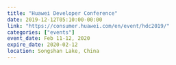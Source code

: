 ```yaml
---
title: "Huawei Developer Conference"
date: 2019-12-12T05:10:00-00:00
link: "https://consumer.huawei.com/en/event/hdc2019/"
categories: ["events"]
event_date: Feb 11-12, 2020
expire_date: 2020-02-12
location: Songshan Lake, China
---
```

